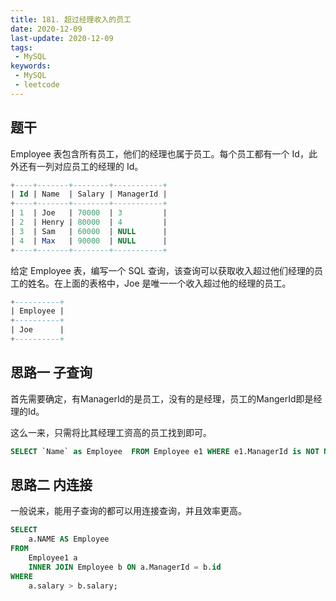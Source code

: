 ```yaml
---
title: 181. 超过经理收入的员工
date: 2020-12-09
last-update: 2020-12-09
tags:
 - MySQL
keywords:
 - MySQL
 - leetcode
---
```


## 题干
Employee 表包含所有员工，他们的经理也属于员工。每个员工都有一个 Id，此外还有一列对应员工的经理的 Id。
```sql
+----+-------+--------+-----------+
| Id | Name  | Salary | ManagerId |
+----+-------+--------+-----------+
| 1  | Joe   | 70000  | 3         |
| 2  | Henry | 80000  | 4         |
| 3  | Sam   | 60000  | NULL      |
| 4  | Max   | 90000  | NULL      |
+----+-------+--------+-----------+
```
给定 Employee 表，编写一个 SQL 查询，该查询可以获取收入超过他们经理的员工的姓名。在上面的表格中，Joe 是唯一一个收入超过他的经理的员工。
```sql
+----------+
| Employee |
+----------+
| Joe      |
+----------+
```

## 思路一  子查询

首先需要确定，有ManagerId的是员工，没有的是经理，员工的MangerId即是经理的Id。

这么一来，只需将比其经理工资高的员工找到即可。

```sql
SELECT `Name` as Employee  FROM Employee e1 WHERE e1.ManagerId is NOT NULL AND e1.Salary > (SELECT Salary FROM Employee WHERE e1.ManagerId = Id)
```

## 思路二  内连接

一般说来，能用子查询的都可以用连接查询，并且效率更高。

```sql
SELECT
	a.NAME AS Employee 
FROM
	Employee1 a
	INNER JOIN Employee b ON a.ManagerId = b.id 
WHERE
	a.salary > b.salary;
```


